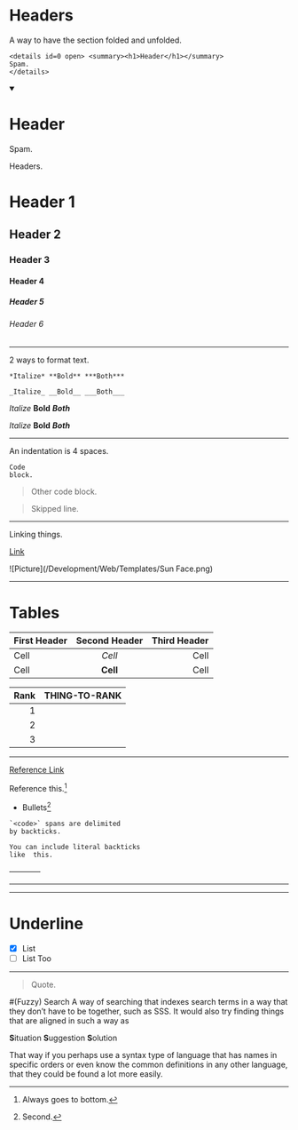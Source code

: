 # Headers
A way to have the section folded and unfolded.

    <details id=0 open> <summary><h1>Header</h1></summary>
    Spam.
    </details>

<details id=0 open> <summary><h1>Header</h1></summary>
Spam.
</details>

Headers.

# Header 1
## Header 2
### Header 3
#### Header 4
##### Header 5
###### Header 6

***

2 ways to format text.

    *Italize* **Bold** ***Both***
    
    _Italize_ __Bold__ ___Both___

*Italize* **Bold** ***Both***

_Italize_ __Bold__ ___Both___

***

An indentation is 4 spaces.

	Code
	block.

>Other code block.

>Skipped line.

***

Linking things.

[Link](https://www.github.com)

![Picture](/Development/Web/Templates/Sun Face.png)

***

# Tables

First Header  | Second Header | Third Header |
 ------------ | :-----------: | -----------: |
Cell		  |   *Cell*	  |	  Cell	|
Cell		  |   **Cell**	|	  Cell	|


| Rank | THING-TO-RANK |
|-----:|---------------|
|     1|               |
|     2|               |
|     3|               |

***

[Reference Link][1]

Reference this.[^footnote]

[1]: http://example.com

[^footnote]: Always goes to bottom.

* Bullets[^2]

[^2]:Second.

```
`<code>` spans are delimited
by backticks.

You can include literal backticks
like  this.
```

————

***

- - - - 

<span>

Underline
==

- [x] List
- [ ] List Too

---

> Quote.

#(Fuzzy) Search
A way of searching that indexes search terms in a way that they don’t have to be together, such as SSS. It would also try finding things that are aligned in such a way as 

**S**ituation **S**uggestion **S**olution

That way if you perhaps use a syntax type of language that has names in specific orders or even know the common definitions in any other language, that they could be found a lot more easily.